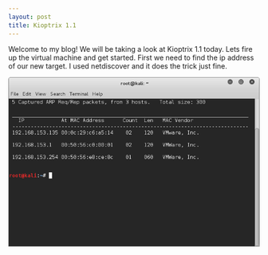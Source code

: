 ```yaml
---
layout: post
title: Kioptrix 1.1
---
```

Welcome to my blog! We will be taking a look at Kioptrix 1.1 today. Lets fire up the virtual machine and get started. First we need to find the ip address of our new target. I used netdiscover and it does the trick just fine.


![Image description](/images/Kioptrix1.1.1.png)
